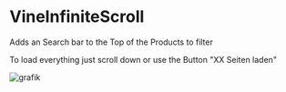 # VineInfiniteScroll

Adds an Search bar to the Top of the Products to filter

To load everything just scroll down or use the Button "XX Seiten laden"

![grafik](https://github.com/Christof121/VineInfiniteScroll/assets/114830546/d1c5e842-ea47-48fb-8f9f-6d91d3377795)
